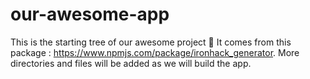 # our-awesome-app
This is the starting tree of our awesome project 🌳
It comes from this package : https://www.npmjs.com/package/ironhack_generator.
More directories and files will be added as we will build the app.
